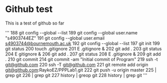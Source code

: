 # Github test
This is a test of github so far

'''
  188  git config --global --list
  189  git config --global user.name "s4903744EZ"
  191  git config --global user.email s4903744@bournemouth.ac.uk
  192  git config --global --list
  197  git init
  199  git status
  200  touch .gitignore
  201  E .gitignore &
  202  git add .
  203  git status
  204  E gitignore &
  206  git add .
  207  git status
  208  E .gitignore &
  209  git add .
  210  git commit
  214  git commit -am "Initial commit of Program"
  219  ssh -t git@github.com
  220  ssh -T git@github.com
  221  git remote add origin git@github.com:RaykoEZ/PPPLab1.git
  222  git push -u origin master
  225  | grep git
  226   | grep git
  227  history | greop git
  228  history | grep git
'''